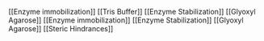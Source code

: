 [[Enzyme immobilization]]
[[Tris Buffer]]
[[Enzyme Stabilization]]
[[Glyoxyl Agarose]]
[[Enzyme immobilization]]
[[Enzyme Stabilization]]
[[Glyoxyl Agarose]]
[[Steric Hindrances]]
